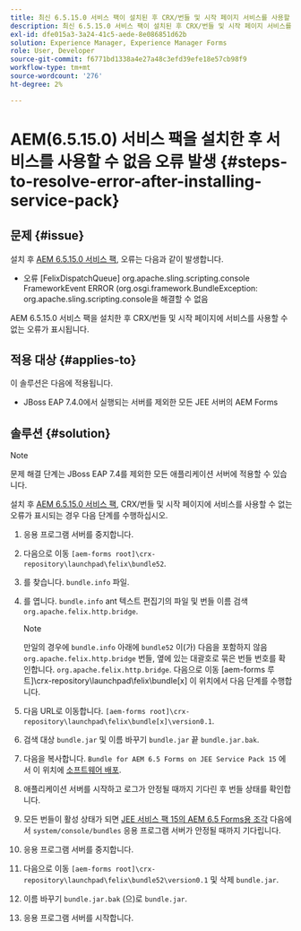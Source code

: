 ```yaml
---
title: 최신 6.5.15.0 서비스 팩이 설치된 후 CRX/번들 및 시작 페이지 서비스를 사용할 수 없는 오류 발생
description: 최신 6.5.15.0 서비스 팩이 설치된 후 CRX/번들 및 시작 페이지 서비스를 사용할 수 없는 오류 발생
exl-id: dfe015a3-3a24-41c5-aede-8e086851d62b
solution: Experience Manager, Experience Manager Forms
role: User, Developer
source-git-commit: f6771bd1338a4e27a48c3efd39efe18e57cb98f9
workflow-type: tm+mt
source-wordcount: '276'
ht-degree: 2%

---
```


# AEM(6.5.15.0) 서비스 팩을 설치한 후 서비스를 사용할 수 없음 오류 발생 {#steps-to-resolve-error-after-installing-service-pack}

## 문제 {#issue}

설치 후 [AEM 6.5.15.0 서비스 팩](https://experience.adobe.com/#/downloads/content/software-distribution/en/aem.html?package=/content/software-distribution/en/details.html/content/dam/aem/public/adobe/packages/cq650/servicepack/aem-service-pkg-6.5.15.0.zip), 오류는 다음과 같이 발생합니다.
* 오류 [FelixDispatchQueue] org.apache.sling.scripting.console FrameworkEvent ERROR (org.osgi.framework.BundleException: org.apache.sling.scripting.console을 해결할 수 없음

AEM 6.5.15.0 서비스 팩을 설치한 후 CRX/번들 및 시작 페이지에 서비스를 사용할 수 없는 오류가 표시됩니다.

## 적용 대상 {#applies-to}

이 솔루션은 다음에 적용됩니다.
* JBoss EAP 7.4.0에서 실행되는 서버를 제외한 모든 JEE 서버의 AEM Forms

## 솔루션 {#solution}

>[!NOTE]
>
>문제 해결 단계는 JBoss EAP 7.4를 제외한 모든 애플리케이션 서버에 적용할 수 있습니다.

설치 후 [AEM 6.5.15.0 서비스 팩](https://experience.adobe.com/#/downloads/content/software-distribution/en/aem.html?package=/content/software-distribution/en/details.html/content/dam/aem/public/adobe/packages/cq650/servicepack/aem-service-pkg-6.5.15.0.zip), CRX/번들 및 시작 페이지에 서비스를 사용할 수 없는 오류가 표시되는 경우 다음 단계를 수행하십시오.

1. 응용 프로그램 서버를 중지합니다.
1. 다음으로 이동 `[aem-forms root]\crx-repository\launchpad\felix\bundle52`.
1. 를 찾습니다. `bundle.info` 파일.
1. 를 엽니다. `bundle.info` ant 텍스트 편집기의 파일 및 번들 이름 검색 `org.apache.felix.http.bridge`.

   >[!NOTE]
   >
   >만일의 경우에 `bundle.info` 아래에 `bundle52` 이(가) 다음을 포함하지 않음 `org.apache.felix.http.bridge` 번들, 옆에 있는 대괄호로 묶은 번들 번호를 확인합니다. `org.apache.felix.http.bridge`. 다음으로 이동 [aem-forms 루트]\crx-repository\launchpad\felix\bundle[x] 이 위치에서 다음 단계를 수행합니다.

1. 다음 URL로 이동합니다. `[aem-forms root]\crx-repository\launchpad\felix\bundle[x]\version0.1`.
1. 검색 대상 `bundle.jar` 및 이름 바꾸기 `bundle.jar` 끝 `bundle.jar.bak`.
1. 다음을 복사합니다. `Bundle for AEM 6.5 Forms on JEE Service Pack 15` 에서 이 위치에 [소프트웨어 배포](https://experience.adobe.com/#/downloads/content/software-distribution/en/aem.html?package=/content/software-distribution/en/details.html/content/dam/aem/public/adobe/packages/cq650/featurepack/bundle.jar).
1. 애플리케이션 서버를 시작하고 로그가 안정될 때까지 기다린 후 번들 상태를 확인합니다.
1. 모든 번들이 활성 상태가 되면 [JEE 서비스 팩 15의 AEM 6.5 Forms용 조각](https://experience.adobe.com/#/downloads/content/software-distribution/en/aem.html?package=/content/software-distribution/en/details.html/content/dam/aem/public/adobe/packages/cq650/featurepack/org.apache.felix.http.servlet-api-1.2.0_fragment_full.jar) 다음에서 `system/console/bundles` 응용 프로그램 서버가 안정될 때까지 기다립니다.
1. 응용 프로그램 서버를 중지합니다.
1. 다음으로 이동 `[aem-forms root]\crx-repository\launchpad\felix\bundle52\version0.1` 및 삭제 `bundle.jar`.
1. 이름 바꾸기 `bundle.jar.bak` (으)로 `bundle.jar`.
1. 응용 프로그램 서버를 시작합니다.
